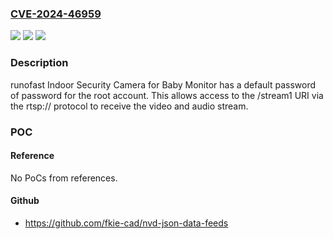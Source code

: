 ### [CVE-2024-46959](https://cve.mitre.org/cgi-bin/cvename.cgi?name=CVE-2024-46959)
![](https://img.shields.io/static/v1?label=Product&message=n%2Fa&color=blue)
![](https://img.shields.io/static/v1?label=Version&message=n%2Fa&color=blue)
![](https://img.shields.io/static/v1?label=Vulnerability&message=n%2Fa&color=brighgreen)

### Description

runofast Indoor Security Camera for Baby Monitor has a default password of password for the root account. This allows access to the /stream1 URI via the rtsp:// protocol to receive the video and audio stream.

### POC

#### Reference
No PoCs from references.

#### Github
- https://github.com/fkie-cad/nvd-json-data-feeds

